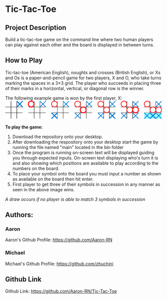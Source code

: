 # Tic-Tac-Toe

## Project Description
Build a tic-tac-toe game on the command line where two human players can play against each other and the board is displayed in between turns.

## How to Play
Tic-tac-toe (American English), noughts and crosses (British English), or Xs and Os is a paper-and-pencil game for two players, X and O, who take turns marking the spaces in a 3×3 grid. The player who succeeds in placing three of their marks in a horizontal, vertical, or diagonal row is the winner.

The following example game is won by the first player, X:
![](lib/instructions.png)

**To play the game:**  
1. Download the repository onto your desktop.   
2. After downloading the respository onto your desktop start the game by running the file named "main" located in the bin folder  
3. Once the program is running on-screen text will be displayed guiding you through expected inputs. On-screen text displaying who's turn it is and also showing which positions are available to play according to the numbers on the board.  
4. To place your symbol onto the board you must input a number as shown as available on the board then hit enter.  
5. First player to get three of their symbols in succession in any manner as seen in the above image wins.

*A draw occurs if no player is able to match 3 symbols in succession*


## Authors: 
### Aaron
Aaron's Github Profile: https://github.com/Aaron-RN
### Michael
Michael's Github Profile: https://github.com/zhuchini


## Github Link
Github Link: https://github.com/Aaron-RN/Tic-Tac-Toe
